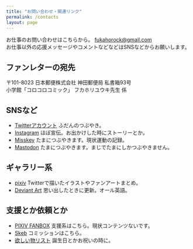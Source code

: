 ```yaml
---
title: "お問い合わせ・関連リンク"
permalink: /contacts
layout: page
---
```

お仕事のお問い合わせはこちらから。
[fukahorock@gmail.com](mailto:fukahorock@gmail.com)  
お仕事以外の応援メッセージやコメントなどなどはSNSなどからお願いします。

## ファンレターの宛先
〒101-8023 日本郵便株式会社 神田郵便局 私書箱93号  
小学館「コロコロコミック」 フカホリユウキ先生 係

## SNSなど
- [Twitterアカウント](https://twitter.com/fukahorock) ふだんのつぶやき。
- [Instagram](https://www.instagram.com/fukahorock/) ほぼ宣伝。お出かけした時にストーリーとか。
- [Misskey](https://misskey.io/@fukahorock) たまにつぶやきます。現状運動の記録。
- [Mastodon](https://mstdn.jp/@fffkhr/) たまにつぶやきます。まじでたまにしかつぶやきません。

## ギャラリー系
- [pixiv](https://www.pixiv.net/users/850844) Twitterで描いたイラストやファンアートまとめ。
- [Deviant Art](https://www.deviantart.com/fukahorock) 思い出したときに更新。オール英語。

## 支援とか依頼とか
- [PIXIV FANBOX](https://fukahorock.fanbox.cc/) 支援系はこちら。現状コンテンツないです。
- [Skeb](https://skeb.jp/@fukahorock) コミッションはこちら。
- [欲しい物リスト](https://www.amazon.jp/hz/wishlist/ls/2BK8YXD9QA6TH) 誕生日とかお祝いの時に。
